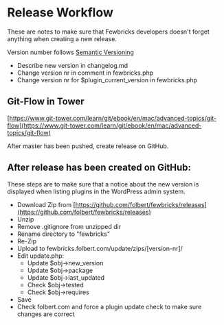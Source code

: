 # Release Workflow
These are notes to make sure that Fewbricks developers doesn't forget anything when creating a new release. 

Version number follows [Semantic Versioning](http://semver.org/)

* Describe new version in changelog.md 
* Change version nr in comment in fewbricks.php
* Change version nr for $plugin_current_version in fewbricks.php

## Git-Flow in Tower
[https://www.git-tower.com/learn/git/ebook/en/mac/advanced-topics/git-flow](https://www.git-tower.com/learn/git/ebook/en/mac/advanced-topics/git-flow)

After master has been pushed, create release on GitHub.

## After release has been created on GitHub:

These steps are to make sure that a notice about the new version is displayed when listing plugins in the WordPress admin system.

* Download Zip from [https://github.com/folbert/fewbricks/releases](https://github.com/folbert/fewbricks/releases)
* Unzip
* Remove .gitignore from unzipped dir
* Rename directory to "fewbricks" 
* Re-Zip
* Upload to fewbricks.folbert.com/update/zips/[version-nr]/
* Edit update.php:
    * Update $obj->new_version
    * Update $obj->package
    * Update $obj->last_updated
    * Check $obj->tested
    * Check $obj->requires
* Save
* Check folbert.com and force a plugin update check to make sure changes are correct